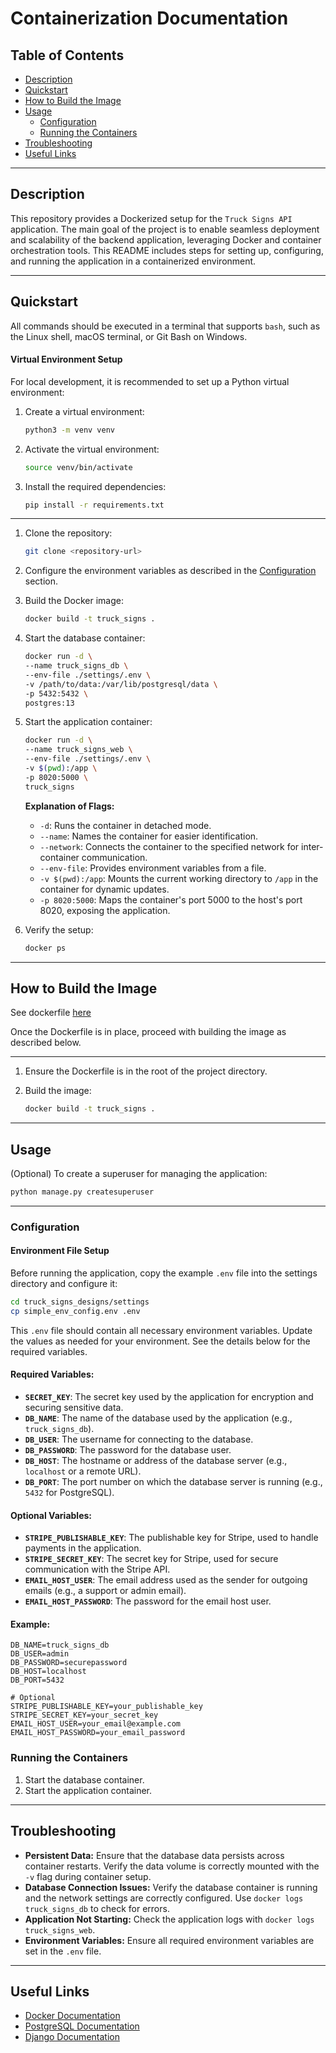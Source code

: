 # Containerization Documentation

## Table of Contents

- [Description](#description)
- [Quickstart](#quickstart)
- [How to Build the Image](#how-to-build-the-image)
- [Usage](#usage)
  - [Configuration](#configuration)
  - [Running the Containers](#running-the-containers)
- [Troubleshooting](#troubleshooting)
- [Useful Links](#useful-links)

---

## Description

This repository provides a Dockerized setup for the `Truck Signs API` application. The main goal of the project is to enable seamless deployment and scalability of the backend application, leveraging Docker and container orchestration tools. This README includes steps for setting up, configuring, and running the application in a containerized environment.

---

## Quickstart

All commands should be executed in a terminal that supports `bash`, such as the Linux shell, macOS terminal, or Git Bash on Windows.

#### Virtual Environment Setup

For local development, it is recommended to set up a Python virtual environment:

1. Create a virtual environment:
   ```bash
   python3 -m venv venv
   ```
2. Activate the virtual environment:
   ```bash
   source venv/bin/activate
   ```
3. Install the required dependencies:
   ```bash
   pip install -r requirements.txt
   ```

---

1. Clone the repository:

   ```bash
   git clone <repository-url>
   ```

2. Configure the environment variables as described in the [Configuration](#configuration) section.

3. Build the Docker image:

   ```bash
   docker build -t truck_signs .
   ```

4. Start the database container:

   ```bash
   docker run -d \
   --name truck_signs_db \
   --env-file ./settings/.env \
   -v /path/to/data:/var/lib/postgresql/data \
   -p 5432:5432 \
   postgres:13
   ```

5. Start the application container:

   ```bash
   docker run -d \
   --name truck_signs_web \
   --env-file ./settings/.env \
   -v $(pwd):/app \
   -p 8020:5000 \
   truck_signs
   ```

   **Explanation of Flags:**

   - `-d`: Runs the container in detached mode.
   - `--name`: Names the container for easier identification.
   - `--network`: Connects the container to the specified network for inter-container communication.
   - `--env-file`: Provides environment variables from a file.
   - `-v $(pwd):/app`: Mounts the current working directory to `/app` in the container for dynamic updates.
   - `-p 8020:5000`: Maps the container's port 5000 to the host's port 8020, exposing the application.

6. Verify the setup:
   ```bash
   docker ps
   ```

---

## How to Build the Image

See dockerfile [here](https://github.com/Zeebuhh/truck_signs_api/blob/main/Dockerfile)

Once the Dockerfile is in place, proceed with building the image as described below.

---

1. Ensure the Dockerfile is in the root of the project directory.

2. Build the image:
   ```bash
   docker build -t truck_signs .
   ```

---

## Usage

(Optional) To create a superuser for managing the application:

```bash
python manage.py createsuperuser
```

---

### Configuration

#### Environment File Setup

Before running the application, copy the example `.env` file into the settings directory and configure it:

```bash
cd truck_signs_designs/settings
cp simple_env_config.env .env
```

This `.env` file should contain all necessary environment variables. Update the values as needed for your environment. See the details below for the required variables.

#### Required Variables:

- **`SECRET_KEY`**: The secret key used by the application for encryption and securing sensitive data.
- **`DB_NAME`**: The name of the database used by the application (e.g., `truck_signs_db`).
- **`DB_USER`**: The username for connecting to the database.
- **`DB_PASSWORD`**: The password for the database user.
- **`DB_HOST`**: The hostname or address of the database server (e.g., `localhost` or a remote URL).
- **`DB_PORT`**: The port number on which the database server is running (e.g., `5432` for PostgreSQL).

#### Optional Variables:

- **`STRIPE_PUBLISHABLE_KEY`**: The publishable key for Stripe, used to handle payments in the application.
- **`STRIPE_SECRET_KEY`**: The secret key for Stripe, used for secure communication with the Stripe API.
- **`EMAIL_HOST_USER`**: The email address used as the sender for outgoing emails (e.g., a support or admin email).
- **`EMAIL_HOST_PASSWORD`**: The password for the email host user.

#### Example:

```env
DB_NAME=truck_signs_db
DB_USER=admin
DB_PASSWORD=securepassword
DB_HOST=localhost
DB_PORT=5432

# Optional
STRIPE_PUBLISHABLE_KEY=your_publishable_key
STRIPE_SECRET_KEY=your_secret_key
EMAIL_HOST_USER=your_email@example.com
EMAIL_HOST_PASSWORD=your_email_password
```

### Running the Containers

1. Start the database container.
2. Start the application container.

---

## Troubleshooting

- **Persistent Data:** Ensure that the database data persists across container restarts. Verify the data volume is correctly mounted with the `-v` flag during container setup.
- **Database Connection Issues:** Verify the database container is running and the network settings are correctly configured. Use `docker logs truck_signs_db` to check for errors.
- **Application Not Starting:** Check the application logs with `docker logs truck_signs_web`.
- **Environment Variables:** Ensure all required environment variables are set in the `.env` file.

---

## Useful Links

- [Docker Documentation](https://docs.docker.com/)
- [PostgreSQL Documentation](https://www.postgresql.org/docs/)
- [Django Documentation](https://docs.djangoproject.com/)
